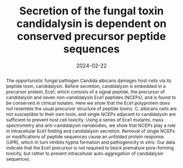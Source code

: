 ---
title: "Secretion of the fungal toxin candidalysin is dependent on conserved precursor peptide sequences"
authors:
- Rita Müller
- Annika König
- Sabrina Groth
- Robert Zarnowski 
- Corissa Visser 
- Tom Handrianz 
- Corinne Maufrais
- Thomas Krüger
- Maximilian Himmel
- Sejeong Lee
- Emily L. Priest
- Deniz Yildirim
- Jonathan P. Richardson
- Matthew G. Blango
- Marie-Elisabeth Bougnoux
- Olaf Kniemeyer
- Christophe d’Enfert
- Axel A. Brakhage
- David R. Andes
- Verena Trümper
- Christian Nehls
- Lydia Kasper
- Selene Mogavero
- Thomas Gutsmann
- Bernhard Hube

#author_notes:
#- "Equal contribution"
#- "Equal contribution"
date: "2024-02-22"
doi: "https://doi.org/10.1038/s41564-024-01606-z"

# Schedule page publish date (NOT publication's date).
publishDate: "2024-02-20"

# Publication type.
# Legend: 0 = Uncategorized; 1 = Conference paper; 2 = Journal article;
# 3 = Preprint / Working Paper; 4 = Report; 5 = Book; 6 = Book section;
# 7 = Thesis; 8 = Patent
publication_types: ["Journal Article"]

# Publication name and optional abbreviated publication name.
publication: "Nature Microbiology, https://doi.org/10.1038/s41564-024-01606-z"
publication_short: ""

abstract: The opportunistic fungal pathogen Candida albicans damages host cells via its peptide toxin, candidalysin. Before secretion, candidalysin is embedded in a precursor protein, Ece1, which consists of a signal peptide, the precursor of candidalysin and seven non-candidalysin Ece1 peptides (NCEPs), and is found to be conserved in clinical isolates. Here we show that the Ece1 polyprotein does not resemble the usual precursor structure of peptide toxins. C. albicans cells are not susceptible to their own toxin, and single NCEPs adjacent to candidalysin are sufficient to prevent host cell toxicity. Using a series of Ece1 mutants, mass spectrometry and anti-candidalysin nanobodies, we show that NCEPs play a role in intracellular Ece1 folding and candidalysin secretion. Removal of single NCEPs or modifications of peptide sequences cause an unfolded protein response (UPR), which in turn inhibits hypha formation and pathogenicity in vitro. Our data indicate that the Ece1 precursor is not required to block premature pore-forming toxicity, but rather to prevent intracellular auto-aggregation of candidalysin sequences.

# Summary. An optional shortened abstract.
summary: 

tags:
- Source Themes
featured: false

# links:
# - name: ""
#   url: ""
url_pdf: https://doi.org/10.1038/s41564-024-01606-z
url_code: ''
url_dataset: ''
url_poster: ''
url_project: ''
url_slides: ''
url_source: ''
url_video: ''

# Featured image
# To use, add an image named `featured.jpg/png` to your page's folder. 
#image:
#  caption: 'Image credit: [**Unsplash**](https://unsplash.com/photos/jdD8gXaTZsc)'
#  focal_point: ""
#  preview_only: false

# Associated Projects (optional).
#   Associate this publication with one or more of your projects.
#   Simply enter your project's folder or file name without extension.
#   E.g. `internal-project` references `content/project/internal-project/index.md`.
#   Otherwise, set `projects: []`.
#projects: []

# Slides (optional).
#   Associate this publication with Markdown slides.
#   Simply enter your slide deck's filename without extension.
#   E.g. `slides: "example"` references `content/slides/example/index.md`.
#   Otherwise, set `slides: ""`.
#slides: example
---